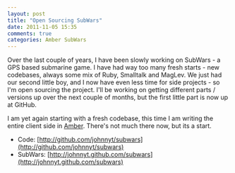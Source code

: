 ```yaml
---
layout: post
title: "Open Sourcing SubWars"
date: 2011-11-05 15:35
comments: true
categories: Amber SubWars
---
```

Over the last couple of years, I have been slowly working on SubWars - a
GPS based submarine game. I have had way too many fresh starts - new
codebases, always some mix of Ruby, Smalltalk and MagLev. We just had
our second little boy, and I now have even less time for side projects -
so I'm open sourcing the project. I'll be working on getting different
parts / versions up over the next couple of months, but the first little
part is now up at GitHub.

I am yet again starting with a fresh codebase, this time I am writing
the entire client side in [Amber](http://amber-lang.net). There's
not much there now, but its a start.

* Code: [http://github.com/johnnyt/subwars](http://github.com/johnnyt/subwars)
* SubWars: [http://johnnyt.github.com/subwars](http://johnnyt.github.com/subwars)
